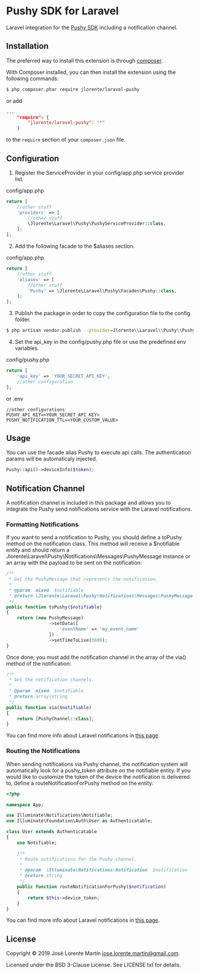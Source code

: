 Pushy SDK for Laravel
=====================
Laravel integration for the [Pushy SDK](https://github.com/jlorente/pushy-php-sdk) including a notification channel.

## Installation

The preferred way to install this extension is through [composer](http://getcomposer.org/download/).

With Composer installed, you can then install the extension using the following commands:

```bash
$ php composer.phar require jlorente/laravel-pushy
```

or add 

```json
...
    "require": {
        "jlorente/laravel-pushy": "*"
    }
```

to the ```require``` section of your `composer.json` file.

## Configuration

1. Register the ServiceProvider in your config/app.php service provider list.

config/app.php
```php
return [
    //other stuff
    'providers' => [
        //other stuff
        \Jlorente\Laravel\Pushy\PushyServiceProvider::class,
    ];
];
```

2. Add the following facade to the $aliases section.

config/app.php
```php
return [
    //other stuff
    'aliases' => [
        //other stuff
        'Pushy' => \Jlorente\Laravel\Pushy\Facades\Pushy::class,
    ];
];
```

3. Publish the package in order to copy the configuration file to the config folder.

```bash
$ php artisan vendor:publish --provider=Jlorente\\Laravel\\Pushy\\PushyServiceProvider
```

4. Set the api_key in the config/pushy.php file or use the predefined env 
variables.

config/pushy.php
```php
return [
    'api_key' => 'YOUR_SECRET_API_KEY',
    //other configuration
];
```
or 
.env
```
//other configurations
PUSHY_API_KEY=<YOUR_SECRET_API_KEY>
PUSHY_NOTIFICATION_TTL=<YOUR_CUSTOM_VALUE>
```

## Usage

You can use the facade alias Pushy to execute api calls. The authentication 
params will be automaticaly injected.

```php
Pushy::api()->deviceInfo($token);
```

## Notification Channel

A notification channel is included in this package and allows you to integrate 
the Pushy send notifications service with the Laravel notifications.

### Formatting Notifications

If you want to send a notification to Pushy, you should define a toPushy method 
on the notification class. This method will receive a $notifiable entity and 
should return a Jlorente\Laravel\Pushy\Notifications\Messages\PushyMessage instance 
or an array with the payload to be sent on the notification:

```php
/**
 * Get the PushyMessage that represents the notification.
 *
 * @param  mixed  $notifiable
 * @return \Jlorente\Laravel\Pushy\Notifications\Messages\PushyMessage|array
 */
public function toPushy($notifiable)
{
    return (new PushyMessage)
                ->setData([
                    'eventName' => 'my_event_name'
                ])
                ->setTimeToLive(3600);
}
```

Once done, you must add the notification channel in the array of the via() method 
of the notification:

```php
/**
 * Get the notification channels.
 *
 * @param  mixed  $notifiable
 * @return array|string
 */
public function via($notifiable)
{
    return [PushyChannel::class];
}
```

You can find more info about Laravel notifications in [this page](https://laravel.com/docs/5.6/notifications).

### Routing the Notifications

When sending notifications via Pushy channel, the notification system will 
automatically look for a pushy_token attribute on the notifiable entity. If 
you would like to customize the token of the device the notification is delivered to, 
define a routeNotificationForPushy method on the entity:

```php
<?php

namespace App;

use Illuminate\Notifications\Notifiable;
use Illuminate\Foundation\Auth\User as Authenticatable;

class User extends Authenticatable
{
    use Notifiable;

    /**
     * Route notifications for the Pushy channel.
     *
     * @param  \Illuminate\Notifications\Notification  $notification
     * @return string
     */
    public function routeNotificationForPushy($notification)
    {
        return $this->device_token;
    }
}
```

You can find more info about Laravel notifications in [this page](https://laravel.com/docs/5.6/notifications).

## License 
Copyright &copy; 2019 José Lorente Martín <jose.lorente.martin@gmail.com>.

Licensed under the BSD 3-Clause License. See LICENSE.txt for details.
